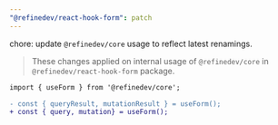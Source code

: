 ```yaml
---
"@refinedev/react-hook-form": patch
---
```


chore: update `@refinedev/core` usage to reflect latest renamings.

> These changes applied on internal usage of `@refinedev/core` in `@refinedev/react-hook-form` package.

```diff
import { useForm } from '@refinedev/core';

- const { queryResult, mutationResult } = useForm();
+ const { query, mutation} = useForm();
```
